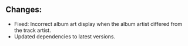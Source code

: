 ## Changes:

- Fixed: Incorrect album art display when the album artist differed from the track artist.
- Updated dependencies to latest versions.
